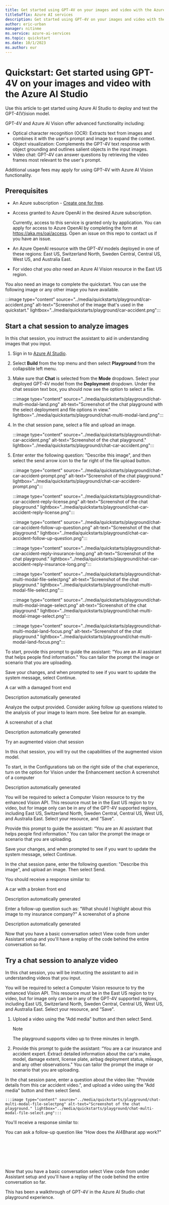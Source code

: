 ```yaml
---
title: Get started using GPT-4V on your images and video with the Azure AI Studio 
titleSuffix: Azure AI services
description: Get started using GPT-4V on your images and video with the Azure AI Studio 
author: eric-urban
manager: nitinme
ms.service: azure-ai-services
ms.topic: quickstart
ms.date: 10/1/2023
ms.author: eur
---
```



# Quickstart: Get started using GPT-4V on your images and video with the Azure AI Studio 

Use this article to get started using Azure AI Studio to deploy and test the GPT-4(V)ision model. 

GPT-4V and Azure AI Vision offer advanced functionality including:

- Optical character recognition (OCR): Extracts text from images and combines it with the user's prompt and image to expand the context. 
- Object visualization: Complements the GPT-4V text response with object grounding and outlines salient objects in the input images.
- Video chat: GPT-4V can answer questions by retrieving the video frames most relevant to the user's prompt.

Additional usage fees may apply for using GPT-4V with Azure AI Vision functionality.


## Prerequisites

- An Azure subscription - <a href="https://azure.microsoft.com/free/cognitive-services" target="_blank">Create one for free</a>.
- Access granted to Azure OpenAI in the desired Azure subscription.

    Currently, access to this service is granted only by application. You can apply for access to Azure OpenAI by completing the form at <a href="https://aka.ms/oai/access" target="_blank">https://aka.ms/oai/access</a>. Open an issue on this repo to contact us if you have an issue.

- An Azure OpenAI resource with the GPT-4V models deployed in one of these regions: East US, Switzerland North, Sweden Central, Central US, West US, and Australia East. 
- For video chat you *also* need an Azure AI Vision resource in the East US region. 

You also need an image to complete the quickstart. You can use the following image or any other image you have available. 

:::image type="content" source="../media/quickstarts/playground/car-accident.png" alt-text="Screenshot of the image that's used in the quickstart." lightbox="../media/quickstarts/playground/car-accident.png":::
 
## Start a chat session to analyze images 

In this chat session, you instruct the assistant to aid in understanding images that you input. 

1. Sign in to [Azure AI Studio](https://aka.ms/aistudio).
1. Select **Build** from the top menu and then select **Playground** from the collapsible left menu.
1. Make sure that **Chat** is selected from the **Mode** dropdown. Select your deployed GPT-4V model from the **Deployment** dropdown. Under the chat session text box, you should now see the option to select a file.

    :::image type="content" source="../media/quickstarts/playground/chat-multi-modal-land.png" alt-text="Screenshot of the chat playground with the select deployment and file options in view." lightbox="../media/quickstarts/playground/chat-multi-modal-land.png":::

1. In the chat session pane, select a file and upload an image. 

    :::image type="content" source="../media/quickstarts/playground/chat-car-accident.png" alt-text="Screenshot of the chat playground." lightbox="../media/quickstarts/playground/chat-car-accident.png":::

1. Enter enter the following question: "Describe this image", and then select the send arrow icon to the far right of the file upload button.

    :::image type="content" source="../media/quickstarts/playground/chat-car-accident-prompt.png" alt-text="Screenshot of the chat playground." lightbox="../media/quickstarts/playground/chat-car-accident-prompt.png":::


    :::image type="content" source="../media/quickstarts/playground/chat-car-accident-reply-license.png" alt-text="Screenshot of the chat playground." lightbox="../media/quickstarts/playground/chat-car-accident-reply-license.png":::

    :::image type="content" source="../media/quickstarts/playground/chat-car-accident-follow-up-question.png" alt-text="Screenshot of the chat playground." lightbox="../media/quickstarts/playground/chat-car-accident-follow-up-question.png":::


    :::image type="content" source="../media/quickstarts/playground/chat-car-accident-reply-insurance-long.png" alt-text="Screenshot of the chat playground." lightbox="../media/quickstarts/playground/chat-car-accident-reply-insurance-long.png":::




    :::image type="content" source="../media/quickstarts/playground/chat-multi-modal-file-selectpng" alt-text="Screenshot of the chat playground." lightbox="../media/quickstarts/playground/chat-multi-modal-file-select.png":::



    :::image type="content" source="../media/quickstarts/playground/chat-multi-modal-image-select.png" alt-text="Screenshot of the chat playground." lightbox="../media/quickstarts/playground/chat-multi-modal-image-select.png":::


    :::image type="content" source="../media/quickstarts/playground/chat-multi-modal-land-focus.png" alt-text="Screenshot of the chat playground." lightbox="../media/quickstarts/playground/chat-multi-modal-land-focus.png":::






To start, provide this prompt to guide the assistant: “You are an AI assistant that helps people find information." You can tailor the prompt the image or scenario that you are uploading. 

Save your changes, and when prompted to see if you want to update the system message, select Continue. 


A car with a damaged front end

Description automatically generated 
 

Analyze the output provided. Consider asking follow up questions related to the analysis of your image to learn more. See below for an example. 
 

A screenshot of a chat

Description automatically generated 
 

Try an augmented vision chat session 

In this chat session, you will try out the capabilities of the augmented vision model.  

To start, in the Configurations tab on the right side of the chat experience, turn on the option for Vision under the Enhancement section 
A screenshot of a computer

Description automatically generated 
 

You will be required to select a Computer Vision resource to try the enhanced Vision API. This resource must be in the East US region to try video, but for image only can be in any of the GPT-4V supported regions, including East US, Switzerland North, Sweden Central, Central US, West US, and Australia East. Select your resource, and “Save". 

Provide this prompt to guide the assistant: “You are an AI assistant that helps people find information." You can tailor the prompt the image or scenario that you are uploading. 

Save your changes, and when prompted to see if you want to update the system message, select Continue. 

In the chat session pane, enter the following question: "Describe this image", and upload an image. Then select Send.  

You should receive a response similar to: 

A car with a broken front end

Description automatically generated 
 

Enter a follow-up question such as: “What should I highlight about this image to my insurance company?" 
A screenshot of a phone

Description automatically generated 
 

Now that you have a basic conversation select View code from under Assistant setup and you'll have a replay of the code behind the entire conversation so far. 

 

## Try a chat session to analyze video 

In this chat session, you will be instructing the assistant to aid in understanding videos that you input. 

You will be required to select a Computer Vision resource to try the enhanced Vision API. This resource must be in the East US region to try video, but for image only can be in any of the GPT-4V supported regions, including East US, Switzerland North, Sweden Central, Central US, West US, and Australia East. Select your resource, and “Save". 

1. Upload a video using the “Add media" button and then select Send. 

    > [!NOTE]
    > The playground supports video up to three minutes in length.

1. Provide this prompt to guide the assistant: “You are a car insurance and accident expert. Extract detailed information about the car's make, model, damage extent, license plate, airbag deployment status, mileage, and any other observations." You can tailor the prompt the image or scenario that you are uploading. 

In the chat session pane, enter a question about the video like: "Provide details from this car accident video.", and upload a video using the “Add media" button and then select Send. 
 

    :::image type="content" source="../media/quickstarts/playground/chat-multi-modal-file-selectpng" alt-text="Screenshot of the chat playground." lightbox="../media/quickstarts/playground/chat-multi-modal-file-select.png":::


  

 
 

You'll receive a response similar to:  


You can ask a follow-up question like “How does the AI4Bharat app work?"  

  

  

  

Now that you have a basic conversation select View code from under Assistant setup and you'll have a replay of the code behind the entire conversation so far. 

 

This has been a walkthrough of GPT-4V in the Azure AI Studio chat playground experience.  

 

 